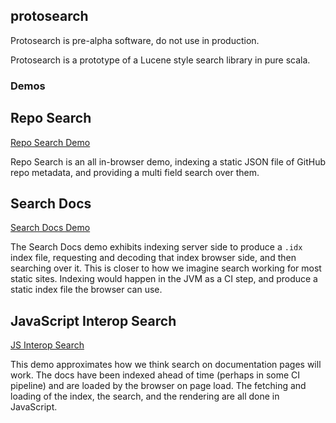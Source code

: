## protosearch

Protosearch is pre-alpha software, do not use in production.

Protosearch is a prototype of a Lucene style search library in pure scala.


### Demos


## Repo Search

[Repo Search Demo](../reposearch/index.html)

Repo Search is an all in-browser demo, indexing a static JSON file of GitHub repo metadata,
and providing a multi field search over them.


## Search Docs

[Search Docs Demo](../searchdocs/index.html)

The Search Docs demo exhibits indexing server side to produce a `.idx` index file,
requesting and decoding that index browser side, and then searching over it.
This is closer to how we imagine search working for most static sites.
Indexing would happen in the JVM as a CI step, and produce a static index file the browser can use.


## JavaScript Interop Search

[JS Interop Search](../interop/index.html)

This demo approximates how we think search on documentation pages will work.
The docs have been indexed ahead of time (perhaps in some CI pipeline) and are loaded by the browser on page load.
The fetching and loading of the index, the search, and the rendering are all done in JavaScript.
